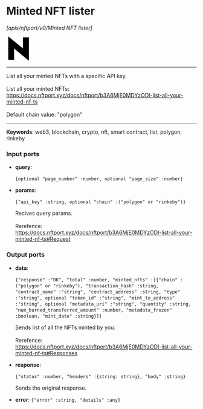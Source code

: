 # Minted NFT lister

_[apis/nftport/v0/Minted NFT lister]_

![icon](</assets/icons/352b98b2-6df6-4a21-93e1-a31cf5b9311d.png>)

---

List all your minted NFTs with a specific API key.<br>
<br>
List all your minted NFTs:<br>
https://docs.nftport.xyz/docs/nftport/b3A6MjE0MDYzODI-list-all-your-minted-nf-ts<br>
<br>
Default chain value: "polygon"<br>

---

__Keywords__: web3, blockchain, crypto, nft, smart contract, list, polygon, rinkeby

### Input ports

* __query__: 
    ```
    {optional "page_number" :number, optional "page_size" :number}
    ```


* __params__: 
    ```
    {"api_key" :string, optional "chain" :("polygon" or "rinkeby")}
    ```

    Recives query params.<br>
    <br>
    Rerefence:<br>
    https://docs.nftport.xyz/docs/nftport/b3A6MjE0MDYzODI-list-all-your-minted-nf-ts#Request<br>

### Output ports

* __data__: 
    ```
    {"response" :"OK", "total" :number, "minted_nfts" :[{"chain" :("polygon" or "rinkeby"), "transaction_hash" :string, "contract_name" :"string", "contract_address" :string, "type" :"string", optional "token_id" :"string", "mint_to_address" :"string", optional "metadata_uri" :"string", "quantity" :string, "num_burned_transferred_amount" :number, "metadata_frozen" :boolean, "mint_date" :string}]}
    ```

    Sends list of all the NFTs minted by you.<br>
    <br>
    Rerefence:<br>
    https://docs.nftport.xyz/docs/nftport/b3A6MjE0MDYzODI-list-all-your-minted-nf-ts#Responses<br>


* __response__: 
    ```
    {"status" :number, "headers" :{string: string}, "body" :string}
    ```

    Sends the original response.<br>


* __error__: ` {"error" :string, "details" :any} `

